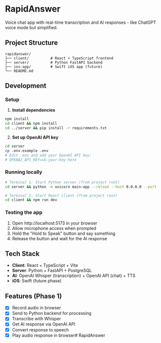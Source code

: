 # RapidAnswer

Voice chat app with real-time transcription and AI responses - like ChatGPT voice mode but simplified.

## Project Structure

```
rapidanswer/
├── client/          # React + TypeScript frontend
├── server/          # Python FastAPI backend
├── ios-app/         # Swift iOS app (future)
└── README.md
```

## Development

### Setup

1. **Install dependencies**
```bash
npm install
cd client && npm install
cd ../server && pip install -r requirements.txt
```

2. **Set up OpenAI API key**
```bash
cd server
cp .env.example .env
# Edit .env and add your OpenAI API key:
# OPENAI_API_KEY=sk-your-key-here
```

### Running locally
```bash
# Terminal 1: Start Python server (from project root)
cd server && python -m uvicorn main:app --reload --host 0.0.0.0 --port 8000

# Terminal 2: Start React client (from project root)
cd client && npm run dev
```

### Testing the app
1. Open http://localhost:5173 in your browser
2. Allow microphone access when prompted
3. Hold the "Hold to Speak" button and say something
4. Release the button and wait for the AI response

## Tech Stack

- **Client**: React + TypeScript + Vite
- **Server**: Python + FastAPI + PostgreSQL
- **AI**: OpenAI Whisper (transcription) + OpenAI API (chat) + TTS
- **iOS**: Swift (future phase)

## Features (Phase 1)

- [x] Record audio in browser
- [x] Send to Python backend for processing
- [x] Transcribe with Whisper
- [x] Get AI response via OpenAI API
- [x] Convert response to speech
- [x] Play audio response in browser# RapidAnswer
